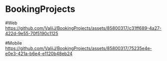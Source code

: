 # BookingProjects

#Web
https://github.com/ValiiJ/BookingProjects/assets/85800317/c31ff689-4a27-422d-9e55-70f5190c1125


#Mobile
https://github.com/ValiiJ/BookingProjects/assets/85800317/75235e4e-e0e3-421a-b6e4-e1120b48eb24

